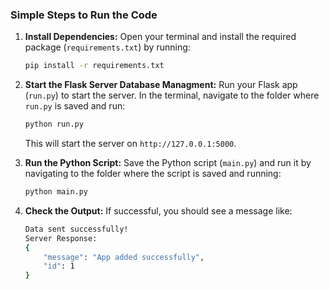 ### Simple Steps to Run the Code

1. **Install Dependencies:**
   Open your terminal and install the required package (`requirements.txt`) by running:
   ```bash
   pip install -r requirements.txt
   ```

2. **Start the Flask Server Database Managment:**
   Run your Flask app (`run.py`) to start the server. In the terminal, navigate to the folder where `run.py` is saved and run:
   ```bash
   python run.py
   ```
   This will start the server on `http://127.0.0.1:5000`.

3. **Run the Python Script:**
   Save the Python script (`main.py`) and run it by navigating to the folder where the script is saved and running:
   ```bash
   python main.py
   ```

4. **Check the Output:**
   If successful, you should see a message like:
   ```bash
   Data sent successfully!
   Server Response:
   {
       "message": "App added successfully",
       "id": 1
   }
   ```
